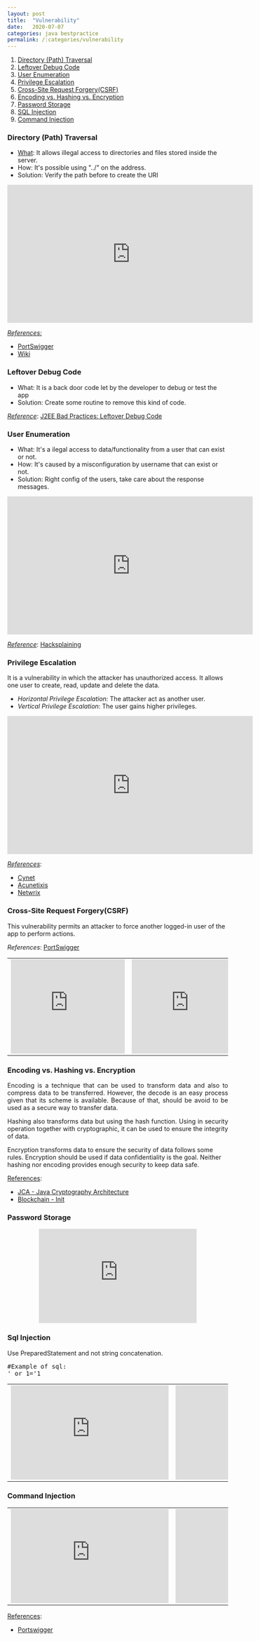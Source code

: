 ```yaml
---
layout: post
title:  "Vulnerability"
date:   2020-07-07
categories: java bestpractice
permalink: /:categories/vulnerability
---
```


<ol>
	<li><a href="#directoryPathTraversal">Directory (Path) Traversal</a></li>
	<li><a href="#leftoverDebugCode">Leftover Debug Code</a></li>
	<li><a href="#userEnumeration">User Enumeration</a></li>
	<li><a href="#privilegeEscalation">Privilege Escalation</a></li>
	<li><a href="#csrf">Cross-Site Request Forgery(CSRF)</a></li>
	<li><a href="#encodingHashingEncryption">Encoding vs. Hashing vs. Encryption</a></li>
	<li><a href="#passwordStorage">Password Storage</a></li>
	<li><a href="#sqlInjection">SQL Injection</a></li>
	<li><a href="#commandInjection">Command Injection</a></li>
</ol>

<h3></h3>
<h3><a id="directoryPathTraversal">Directory (Path) Traversal</a></h3>
<ul>
	<li><a href="https://en.wikipedia.org/wiki/Directory_traversal_attack">What</a>: It allows illegal access to directories and files stored inside the server.</li>
	<li>How: It's possible using "../" on the address.</li>
	<li>Solution: Verify the path before to create the URI</li>
</ul>
<p style="text-align: center;"><iframe width="560" height="315" src="https://www.youtube.com/embed/nrIXfQedmng" frameborder="0" allow="accelerometer; autoplay; encrypted-media; gyroscope; picture-in-picture" allowfullscreen></iframe></p>
<em><span style="text-decoration: underline;">References: </span></em>
<ul>
	<li><a href="https://portswigger.net/web-security/file-path-traversal#:~:text=Directory%20traversal%20(also%20known%20as,and%20sensitive%20operating%20system%20files">PortSwigger</a></li>
	<li><a href="https://en.wikipedia.org/wiki/Directory_traversal_attack">Wiki</a></li>
</ul>

<h3><a id="leftoverDebugCode">Leftover Debug Code</a></h3>
<ul>
	<li>What: It is a back door code let by the developer to debug or test the app</li>
	<li>Solution: Create some routine to remove this kind of code.</li>
</ul>
<span style="text-decoration: underline;"><em>Reference</em></span>: <a href="https://vulncat.fortify.com/en/detail?id=desc.structural.java.j2ee_badpractices_leftover_debug_code">J2EE Bad Practices: Leftover Debug Code</a>

<h3><a id="userEnumeration">User Enumeration</a></h3>
<ul>
	<li>What: It's a ilegal access to data/functionality from a user that can exist or not.</li>
	<li>How: It's caused by a misconfiguration by username that can exist or not.</li>
	<li>Solution: Right config of the users, take care about the response messages.</li>
</ul>
<p style="text-align: center;"><iframe width="560" height="315" src="https://www.youtube.com/embed/fP0VVzPI4jQ" frameborder="0" allow="accelerometer; autoplay; encrypted-media; gyroscope; picture-in-picture" allowfullscreen></iframe></p>
<span style="text-decoration: underline;"><em>Reference</em></span>: <a href="https://www.hacksplaining.com/prevention/user-enumeration">Hacksplaining</a>

<h3><a id="privilegeEscalation">Privilege Escalation</a></h3>
It is a vulnerability in which the attacker has unauthorized access. It allows one user to create, read, update and delete the data.
<ul>
	<li><em>Horizontal Privilege Escalation: </em>The attacker act as another user.</li>
	<li><em>Vertical Privilege Escalation</em>: The user gains higher privileges.</li>
</ul>
<p style="text-align: center;"><iframe width="560" height="315" src="https://www.youtube.com/embed/7PpYavvu-6k" frameborder="0" allow="accelerometer; autoplay; encrypted-media; gyroscope; picture-in-picture" allowfullscreen></iframe></p>
<span style="text-decoration: underline;"><em>References</em></span>:
<ul>
	<li><a href="https://www.cynet.com/cyber-attacks/privilege-escalation/">Cynet</a></li>
	<li><a href="https://www.acunetix.com/blog/web-security-zone/what-is-privilege-escalation/">Acunetixis</a></li>
	<li><a href="https://blog.netwrix.com/2018/09/05/what-is-privilege-escalation/">Netwrix</a></li>
</ul>

<h3><a id="csrf">Cross-Site Request Forgery(CSRF)</a></h3>
This vulnerability permits an attacker to force another logged-in user of the app to perform actions.

<em>References</em>: <a href="https://portswigger.net/web-security/csrf">PortSwigger</a>
<table>
<tbody>
<tr>
<td><iframe width="260" height="215" src="https://www.youtube.com/embed/m0EHlfTgGUU" frameborder="0" allow="accelerometer; autoplay; encrypted-media; gyroscope; picture-in-picture" allowfullscreen></iframe></td>
<td><iframe width="260" height="215" src="https://www.youtube.com/embed/eWEgUcHPle0" frameborder="0" allow="accelerometer; autoplay; encrypted-media; gyroscope; picture-in-picture" allowfullscreen></iframe></td>
</tr>
</tbody>
</table>
<h3><a id="encodingHashingEncryption">Encoding vs. Hashing vs. Encryption</a></h3>
<p style="text-align: justify;">Encoding is a technique that can be used to transform data and also to compress data to be transferred. However, the decode is an easy process given that its scheme is available. Because of that, should be avoid to be used as a secure way to transfer data.</p>
<p style="text-align: justify;">Hashing also transforms data but using the hash function. Using in security operation together with cryptographic, it can be used to ensure the integrity of data.</p>
Encryption transforms data to ensure the security of data follows some rules. Encryption should be used if data confidentiality is the goal. Neither hashing nor encoding provides enough security to keep data safe.

<span style="text-decoration: underline;">References</span>:
<ul>
	<li><a href="https://fabiana2611.github.io/java/jca">JCA - Java Cryptography Architecture</a></li>
	<li><a href="https://fabiana2611.github.io/blockchain/blockchain-int">Blockchain - Init</a></li>
</ul>

<h3><a id="passwordStorage">Password Storage</a></h3>
<center>
<iframe width="360" height="215" src="https://www.youtube.com/embed/8ZtInClXe1Q" frameborder="0" allow="accelerometer; autoplay; encrypted-media; gyroscope; picture-in-picture" allowfullscreen></iframe>
</center>

<h3><a id="sqlInject">Sql Injection</a></h3>
<p style="text-align: justify;">Use PreparedStatement and not string concatenation.</p>
<pre>
#Example of sql:
' or 1='1
</pre>

<table>
<tr>
<td>
<iframe width="360" height="215" src="https://www.youtube.com/embed/OwUDCQbzFCg" frameborder="0" allow="accelerometer; autoplay; encrypted-media; gyroscope; picture-in-picture" allowfullscreen></iframe>
</td>
<td>
<iframe width="360" height="215" src="https://www.youtube.com/embed/UMJV3OpjsoM" frameborder="0" allow="accelerometer; autoplay; encrypted-media; gyroscope; picture-in-picture" allowfullscreen></iframe>
</td>
</tr>
</table>


<h3><a id="commandInject">Command Injection</a></h3>

<table>
<tr>
<td>
<iframe width="360" height="215" src="https://www.youtube.com/embed/K9_JQke0YaA" frameborder="0" allow="accelerometer; autoplay; encrypted-media; gyroscope; picture-in-picture" allowfullscreen></iframe>
</td>
<td>
<iframe width="360" height="215" src="https://www.youtube.com/embed/8PDDjCW5XWw" frameborder="0" allow="accelerometer; autoplay; encrypted-media; gyroscope; picture-in-picture" allowfullscreen></iframe></td>
</tr>
</table>

<span style="text-decoration: underline;">References</span>:
<ul>
	<li><a href="https://portswigger.net/web-security/file-path-traversal">Portswigger</a></li>
</ul>
